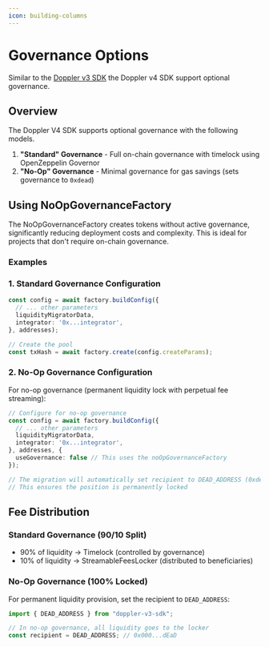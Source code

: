 ```yaml
---
icon: building-columns
---
```


# Governance Options

Similar to the [Doppler v3 SDK](../v3-sdk/governance-options.md) the Doppler v4 SDK support optional governance.&#x20;

## Overview

The Doppler V4 SDK supports optional governance with the following models.

1. **"Standard" Governance** - Full on-chain governance with timelock using OpenZeppelin Governor
2. **"No-Op" Governance** - Minimal governance for gas savings (sets governance to `0xdead`)

## Using NoOpGovernanceFactory

The NoOpGovernanceFactory creates tokens without active governance, significantly reducing deployment costs and complexity. This is ideal for projects that don't require on-chain governance.



### Examples

### 1. Standard Governance Configuration

```typescript
const config = await factory.buildConfig({
  // ... other parameters
  liquidityMigratorData,
  integrator: '0x...integrator',
}, addresses);

// Create the pool
const txHash = await factory.create(config.createParams);
```

### 2. No-Op Governance Configuration

For no-op governance (permanent liquidity lock with perpetual fee streaming):

```typescript
// Configure for no-op governance
const config = await factory.buildConfig({
  // ... other parameters
  liquidityMigratorData,
  integrator: '0x...integrator',
}, addresses, {
  useGovernance: false // This uses the noOpGovernanceFactory
});

// The migration will automatically set recipient to DEAD_ADDRESS (0xdead)
// This ensures the position is permanently locked
```

## Fee Distribution

### Standard Governance (90/10 Split)

* 90% of liquidity → Timelock (controlled by governance)
* 10% of liquidity → StreamableFeesLocker (distributed to beneficiaries)

### No-Op Governance (100% Locked)

For permanent liquidity provision, set the recipient to `DEAD_ADDRESS`:

```typescript
import { DEAD_ADDRESS } from "doppler-v3-sdk";

// In no-op governance, all liquidity goes to the locker
const recipient = DEAD_ADDRESS; // 0x000...dEaD
```
